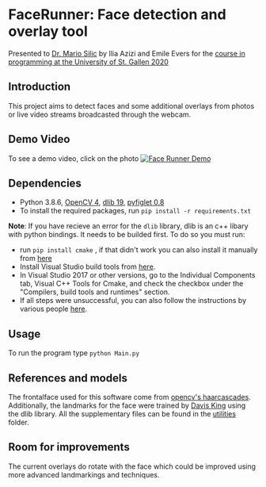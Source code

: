 # **FaceRunner**: Face detection and overlay tool
Presented to [Dr. Mario Silic](https://www.alexandria.unisg.ch/persons/6160) by Ilia Azizi and Emile Evers for the [course in programming at the University of St. Gallen 2020](https://codingxcamp.com/)
## Introduction

This project aims to detect faces and some additional overlays from photos or live video streams broadcasted through the webcam.

## Demo Video
To see a demo video, click on the photo [![Face Runner Demo](https://github.com/eversemile/codingcamp/blob/main/utilities/video-thumb.jpg?raw=true)](https://rec.unil.ch/lti/v125f70a5e739oem2u8n/)
## Dependencies

* Python 3.8.6, [OpenCV 4](https://pypi.org/project/opencv-python/), [dlib 19](https://pypi.org/project/dlib/), [pyfiglet 0.8](https://pypi.org/project/pyfiglet/)
* To install the required packages, run `pip install -r requirements.txt`

**Note**: If you have recieve an error for the `dlib` library, dlib is an c++ libary with python bindings. It needs to be builded first. To do so you must run:
- run `pip install cmake` , if that didn't work you can also install it manually from [here](https://cmake.org/download/)
- Install Visual Studio build tools from [here](https://visualstudio.microsoft.com/thank-you-downloading-visual-studio/?sku=Community&rel=15#).
- In Visual Studio 2017 or other versions, go to the Individual Components tab, Visual C++ Tools for Cmake, and check the checkbox under the "Compilers, build tools and runtimes" section.
-  If all steps were unsuccessful, you can also follow the instructions by various people [here](https://stackoverflow.com/questions/41912372/dlib-installation-on-windows-10).

## Usage
To run the program type `python Main.py`

## References and models
The frontalface used for this software come from [opencv's haarcascades](https://github.com/opencv/opencv/blob/master/data/haarcascades/haarcascade_frontalface_default.xml). Additionally, the landmarks for the face were trained by [Davis King](https://github.com/davisking/dlib-models/blob/master/shape_predictor_68_face_landmarks.dat.bz2) using the dlib library. All the supplementary files can be found in the [utilities](https://github.com/eversemile/codingcamp/tree/main/utilities) folder.

## Room for improvements
The current overlays do rotate with the face which could be improved using more advanced landmarkings and techniques.
